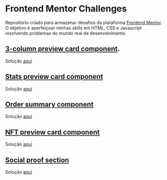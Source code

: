 # Frontend Mentor Challenges
 
Repositório criado para armazenar desafios da plataforma [Frontend Mentor](https://www.frontendmentor.io/). O objetivo é aperfeiçoar minhas skills em HTML, CSS e Javascript resolvendo problemas do mundo real de desenvolvimento.


## [3-column preview card component](https://www.frontendmentor.io/challenges/3column-preview-card-component-pH92eAR2-).
Solução [aqui](https://marinalobao.github.io/Frontend-Mentor-Challenges/3-column-preview-card-component-main/index.html)


## [Stats preview card component](https://www.frontendmentor.io/challenges/stats-preview-card-component-8JqbgoU62)
Solução [aqui](https://marinalobao.github.io/Frontend-Mentor-Challenges/stats-preview-card-component-main/)

## [Order summary component](https://www.frontendmentor.io/challenges/order-summary-component-QlPmajDUj)
Solução [aqui](https://marinalobao.github.io/Frontend-Mentor-Challenges/order-summary-component-main/)


## [NFT preview card component](https://www.frontendmentor.io/challenges/nft-preview-card-component-SbdUL_w0U)
Solução [aqui](https://marinalobao.github.io/Frontend-Mentor-Challenges/nft-preview-card-component-main/index.html)

## [Social proof section](https://www.frontendmentor.io/challenges/social-proof-section-6e0qTv_bA)
Solução [aqui](https://marinalobao.github.io/Frontend-Mentor-Challenges/social-proof-section-master/)

